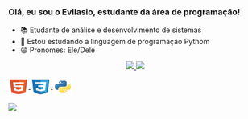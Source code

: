 ### Olá, eu sou o Evilasio, estudante da área de programação!

- 📚 Etudante de análise e desenvolvimento de sistemas
- 🌱 Estou estudando a linguagem de programação Pythom
- 😄 Pronomes: Ele/Dele

<div align="center">
  <a href="https://github.com/EvilasioAlves">
  <img height="180em" src="https://github-readme-stats.vercel.app/api?username=EvilasioAlves&show_icons=true&theme=dark&include_all_commits=true&count_private=true"/>
  <img height="180em" src="https://github-readme-stats.vercel.app/api/top-langs/?username=EvilasioAlves&layout=compact&langs_count=7&theme=dark"/>
</div>
<div style="display: inline_block"><br>
  
  <img align="center" alt="Evilasio-HTML" height="30" width="40" src="https://raw.githubusercontent.com/devicons/devicon/master/icons/html5/html5-original.svg">
  <img align="center" alt="Evilasio-CSS" height="30" width="40" src="https://raw.githubusercontent.com/devicons/devicon/master/icons/css3/css3-original.svg">
  <img align="center" alt="Evilasio-Python" height="30" width="40" src="https://raw.githubusercontent.com/devicons/devicon/master/icons/python/python-original.svg">
</div>

<br>

<div> 
  <a href="https://www.linkedin.com/in/evilasio-alves-de-oliveira/" target="_blank"><img src="https://img.shields.io/badge/-LinkedIn-%230077B5?style=for-the-badge&logo=linkedin&logoColor=white" target="_blank"></a> 
 </div>
